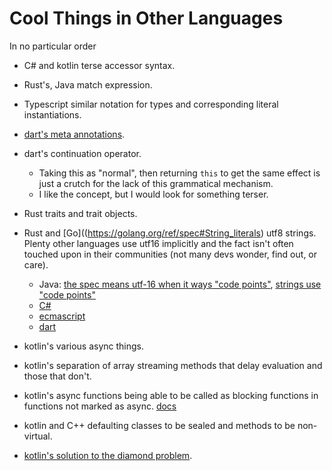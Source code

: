 # Cool Things in Other Languages

In no particular order

- C# and kotlin terse accessor syntax.
- Rust's, Java match expression.

- Typescript similar notation for types and corresponding literal instantiations.

- [dart's meta annotations](https://api.flutter.dev/flutter/meta/meta-library.html).
- dart's continuation operator.
  - Taking this as "normal", then returning `this` to get the same effect is just a crutch for the lack of this grammatical mechanism.
  - I like the concept, but I would look for something terser.

- Rust traits and trait objects.
- Rust and [Go]((https://golang.org/ref/spec#String_literals) utf8 strings. Plenty other languages use utf16 implicitly and the fact isn't often touched upon in their communities (not many devs wonder, find out, or care).
  - Java: [the spec means utf-16 when it ways "code points"](https://docs.oracle.com/javase/specs/jls/se16/html/jls-3.html#jls-3.1), [strings use "code points"](https://docs.oracle.com/javase/specs/jls/se16/html/jls-4.html#jls-4.3.3)
  - [C#](https://docs.microsoft.com/en-us/dotnet/standard/base-types/character-encoding)
  - [ecmascript](https://es5.github.io/x2.html#x2)
  - [dart](https://api.dart.dev/stable/2.13.4/dart-core/String-class.html)

- kotlin's various async things.
- kotlin's separation of array streaming methods that delay evaluation and those that don't.
- kotlin's async functions being able to be called as blocking functions in functions not marked as async. [docs](https://kotlinlang.org/docs/async-programming.html#coroutines)
- kotlin and C++ defaulting classes to be sealed and methods to be non-virtual.
- [kotlin's solution to the diamond problem](https://en.wikipedia.org/wiki/Multiple_inheritance).
